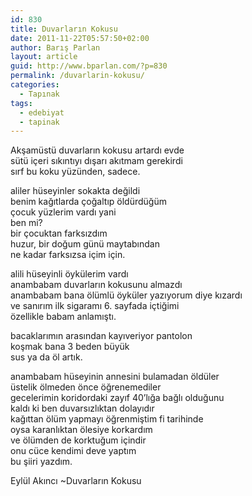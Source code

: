 ```yaml
---
id: 830
title: Duvarların Kokusu
date: 2011-11-22T05:57:50+02:00
author: Barış Parlan
layout: article
guid: http://www.bparlan.com/?p=830
permalink: /duvarlarin-kokusu/
categories:
  - Tapınak
tags:
  - edebiyat
  - tapinak
---
```


Akşamüstü duvarların kokusu artardı evde  
sütü içeri sıkıntıyı dışarı akıtmam gerekirdi  
sırf bu koku yüzünden, sadece.

<!--more-->

aliler hüseyinler sokakta değildi  
benim kağıtlarda çoğaltıp öldürdüğüm  
çocuk yüzlerim vardı yani  
ben mi?  
bir çocuktan farksızdım  
huzur, bir doğum günü maytabından  
ne kadar farksızsa içim için.

alili hüseyinli öykülerim vardı  
anambabam duvarların kokusunu almazdı  
anambabam bana ölümlü öyküler yazıyorum diye kızardı  
ve sanırım ilk sigaramı 6. sayfada içtiğimi  
özellikle babam anlamıştı.

bacaklarımın arasından kayıveriyor pantolon  
koşmak bana 3 beden büyük  
sus ya da öl artık.

anambabam hüseyinin annesini bulamadan öldüler  
üstelik ölmeden önce öğrenemediler  
gecelerimin koridordaki zayıf 40’lığa bağlı olduğunu  
kaldı ki ben duvarsızlıktan dolayıdır  
kağıttan ölüm yapmayı öğrenmiştim fi tarihinde  
oysa karanlıktan ölesiye korkardım  
ve ölümden de korktuğum içindir  
onu cüce kendimi deve yaptım  
bu şiiri yazdım.

Eylül Akıncı ~Duvarların Kokusu
